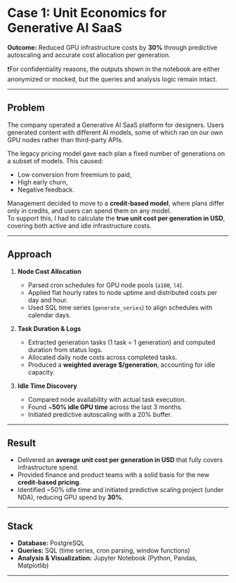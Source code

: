 # Case 1: Unit Economics for Generative AI SaaS  

**Outcome:** Reduced GPU infrastructure costs by **30%** through predictive autoscaling and accurate cost allocation per generation.

❗️For confidentiality reasons, the outputs shown in the notebook are either anonymized or mocked, but the queries and analysis logic remain intact.

---

## Problem  
The company operated a Generative AI SaaS platform for designers. Users generated content with different AI models, some of which ran on our own GPU nodes rather than third-party APIs.  

The legacy pricing model gave each plan a fixed number of generations on a subset of models. This caused:  
- Low conversion from freemium to paid,  
- High early churn,  
- Negative feedback.  

Management decided to move to a **credit-based model**, where plans differ only in credits, and users can spend them on any model.  
To support this, I had to calculate the **true unit cost per generation in USD**, covering both active and idle infrastructure costs.  

---

## Approach  

1. **Node Cost Allocation**  
   - Parsed cron schedules for GPU node pools (`a100`, `l4`).  
   - Applied flat hourly rates to node uptime and distributed costs per day and hour.  
   - Used SQL time series (`generate_series`) to align schedules with calendar days.  

2. **Task Duration & Logs**  
   - Extracted generation tasks (1 task = 1 generation) and computed duration from status logs.  
   - Allocated daily node costs across completed tasks.  
   - Produced a **weighted average $/generation**, accounting for idle capacity.  

3. **Idle Time Discovery**  
   - Compared node availability with actual task execution.  
   - Found ~**50% idle GPU time** across the last 3 months.  
   - Initiated predictive autoscaling with a 20% buffer.  

---

## Result  
- Delivered an **average unit cost per generation in USD** that fully covers infrastructure spend.  
- Provided finance and product teams with a solid basis for the new **credit-based pricing**.  
- Identified ~50% idle time and initiated predictive scaling project (under NDA), reducing GPU spend by **30%**.  

---

## Stack  
- **Database:** PostgreSQL  
- **Queries:** SQL (time series, cron parsing, window functions)  
- **Analysis & Visualization:** Jupyter Notebook (Python, Pandas, Matplotlib)  

---